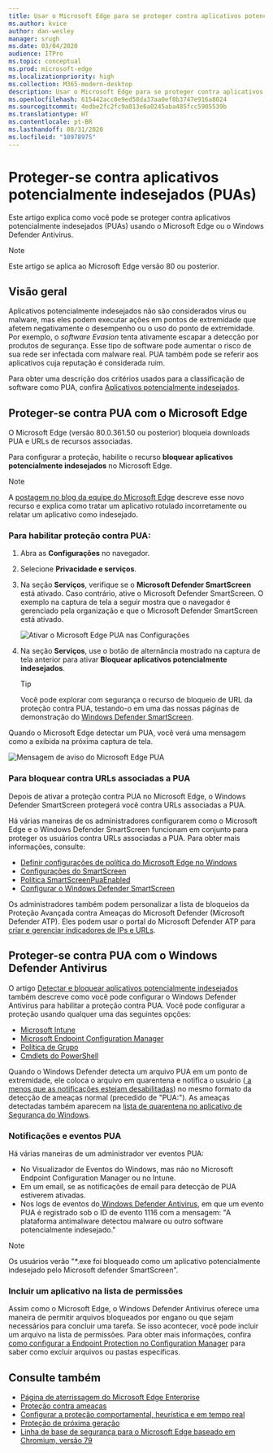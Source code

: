 ```yaml
---
title: Usar o Microsoft Edge para se proteger contra aplicativos potencialmente indesejados
ms.author: kvice
author: dan-wesley
manager: srugh
ms.date: 03/04/2020
audience: ITPro
ms.topic: conceptual
ms.prod: microsoft-edge
ms.localizationpriority: high
ms.collection: M365-modern-desktop
description: Usar o Microsoft Edge para se proteger contra aplicativos potencialmente indesejados
ms.openlocfilehash: 615442acc0e9ed58da37aa0ef8b3747e916a8024
ms.sourcegitcommit: 4edbe2fc2fc9a013e6a0245aba485fcc5905539b
ms.translationtype: HT
ms.contentlocale: pt-BR
ms.lasthandoff: 08/31/2020
ms.locfileid: "10978975"
---
```

# Proteger-se contra aplicativos potencialmente indesejados (PUAs)

Este artigo explica como você pode se proteger contra aplicativos potencialmente indesejados (PUAs) usando o Microsoft Edge ou o Windows Defender Antivirus.

> [!NOTE]
> Este artigo se aplica ao Microsoft Edge versão 80 ou posterior.

## Visão geral

Aplicativos potencialmente indesejados não são considerados vírus ou malware, mas eles podem executar ações em pontos de extremidade que afetem negativamente o desempenho ou o uso do ponto de extremidade. Por exemplo, o *software Evasion* tenta ativamente escapar a detecção por produtos de segurança. Esse tipo de software pode aumentar o risco de sua rede ser infectada com malware real. PUA também pode se referir aos aplicativos cuja reputação é considerada ruim.

Para obter uma descrição dos critérios usados para a classificação de software como PUA, confira [Aplicativos potencialmente indesejados](https://docs.microsoft.com/windows/security/threat-protection/intelligence/criteria#potentially-unwanted-application-pua).

## Proteger-se contra PUA com o Microsoft Edge

O Microsoft Edge (versão 80.0.361.50 ou posterior) bloqueia downloads PUA e URLs de recursos associadas.

Para configurar a proteção, habilite o recurso **bloquear aplicativos potencialmente indesejados** no Microsoft Edge.

> [!NOTE]
> A [postagem no blog da equipe do Microsoft Edge](https://blogs.windows.com/msedgedev/2020/02/27/protecting-users-potentially-unwanted-apps/) descreve esse novo recurso e explica como tratar um aplicativo rotulado incorretamente ou relatar um aplicativo como indesejado.

### Para habilitar proteção contra PUA:

1. Abra as **Configurações** no navegador.
2. Selecione **Privacidade e serviços**.
3. Na seção **Serviços**, verifique se o **Microsoft Defender SmartScreen** está ativado. Caso contrário, ative o Microsoft Defender SmartScreen. O exemplo na captura de tela a seguir mostra que o navegador é gerenciado pela organização e que o Microsoft Defender SmartScreen está ativado.

   ![Ativar o Microsoft Edge PUA nas Configurações](./media/microsoft-edge-potentially-unwanted-apps/security-pua-setup.png)

4. Na seção **Serviços**, use o botão de alternância mostrado na captura de tela anterior para ativar **Bloquear aplicativos potencialmente indesejados**.

   > [!TIP]
   > Você pode explorar com segurança o recurso de bloqueio de URL da proteção contra PUA, testando-o em uma das nossas páginas de demonstração do [Windows Defender SmartScreen](https://demo.smartscreen.msft.net/).

Quando o Microsoft Edge detectar um PUA, você verá uma mensagem como a exibida na próxima captura de tela.

   ![Mensagem de aviso do Microsoft Edge PUA](./media/microsoft-edge-potentially-unwanted-apps/security-pua-msg.png)

### Para bloquear contra URLs associadas a PUA

Depois de ativar a proteção contra PUA no Microsoft Edge, o Windows Defender SmartScreen protegerá você contra URLs associadas a PUA.

Há várias maneiras de os administradores configurarem como o Microsoft Edge e o Windows Defender SmartScreen funcionam em conjunto para proteger os usuários contra URLs associadas a PUA. Para obter mais informações, consulte:

- [Definir configurações de política do Microsoft Edge no Windows](https://docs.microsoft.com/DeployEdge/configure-microsoft-edge)
- [Configurações do SmartScreen](https://docs.microsoft.com/DeployEdge/microsoft-edge-policies#smartscreen-settings)
- [Política SmartScreenPuaEnabled](https://docs.microsoft.com/DeployEdge/microsoft-edge-policies#smartscreenpuaenabled)
- [Configurar o Windows Defender SmartScreen](https://docs.microsoft.com/microsoft-edge/deploy/available-policies?source=docs#configure-windows-defender-smartscreen)

Os administradores também podem personalizar a lista de bloqueios da Proteção Avançada contra Ameaças do Microsoft Defender (Microsoft Defender ATP). Eles podem usar o portal do Microsoft Defender ATP para [criar e gerenciar indicadores de IPs e URLs](https://docs.microsoft.com/windows/security/threat-protection/microsoft-defender-atp/manage-indicators#create-indicators-for-ips-and-urlsdomains-preview).

## Proteger-se contra PUA com o Windows Defender Antivirus

O artigo [Detectar e bloquear aplicativos potencialmente indesejados](https://docs.microsoft.com/windows/security/threat-protection/windows-defender-antivirus/detect-block-potentially-unwanted-apps-windows-defender-antivirus#windows-defender-antivirus) também descreve como você pode configurar o Windows Defender Antivirus para habilitar a proteção contra PUA. Você pode configurar a proteção usando qualquer uma das seguintes opções:

- [Microsoft Intune](https://docs.microsoft.com/windows/security/threat-protection/windows-defender-antivirus/detect-block-potentially-unwanted-apps-windows-defender-antivirus#use-intune-to-configure-pua-protection)
- [Microsoft Endpoint Configuration Manager](https://docs.microsoft.com/windows/security/threat-protection/windows-defender-antivirus/detect-block-potentially-unwanted-apps-windows-defender-antivirus#use-configuration-manager-to-configure-pua-protection)
- [Política de Grupo](https://docs.microsoft.com/windows/security/threat-protection/windows-defender-antivirus/detect-block-potentially-unwanted-apps-windows-defender-antivirus#use-group-policy-to-configure-pua-protection)
- [Cmdlets do PowerShell](https://docs.microsoft.com/windows/security/threat-protection/windows-defender-antivirus/detect-block-potentially-unwanted-apps-windows-defender-antivirus#use-powershell-cmdlets-to-configure-pua-protection)

Quando o Windows Defender detecta um arquivo PUA em um ponto de extremidade, ele coloca o arquivo em quarentena e notifica o usuário ([ a menos que as notificações estejam desabilitadas](https://docs.microsoft.com/windows/security/threat-protection/windows-defender-antivirus/configure-notifications-windows-defender-antivirus)) no mesmo formato da detecção de ameaças normal (precedido de "PUA:"). As ameaças detectadas também aparecem na [lista de quarentena no aplicativo de Segurança do Windows](https://docs.microsoft.com/windows/security/threat-protection/windows-defender-antivirus/windows-defender-security-center-antivirus#detection-history).

### Notificações e eventos PUA

Há várias maneiras de um administrador ver eventos PUA:

- No Visualizador de Eventos do Windows, mas não no Microsoft Endpoint Configuration Manager ou no Intune.
- Em um email, se as notificações de email para detecção de PUA estiverem ativadas.
- Nos logs de eventos do[ Windows Defender Antivirus](https://docs.microsoft.com/windows/security/threat-protection/windows-defender-antivirus/troubleshoot-windows-defender-antivirus), em que um evento PUA é registrado sob o ID de evento 1116 com a mensagem: "A plataforma antimalware detectou malware ou outro software potencialmente indesejado."

> [!NOTE]
> Os usuários verão "*.exe foi bloqueado como um aplicativo potencialmente indesejado pelo Microsoft defender SmartScreen".

### Incluir um aplicativo na lista de permissões

Assim como o Microsoft Edge, o Windows Defender Antivirus oferece uma maneira de permitir arquivos bloqueados por engano ou que sejam necessários para concluir uma tarefa. Se isso acontecer, você pode incluir um arquivo na lista de permissões. Para obter mais informações, confira [como configurar a Endpoint Protection no Configuration Manager](https://docs.microsoft.com/previous-versions/system-center/system-center-2012-R2/hh508770(v=technet.10)#to-exclude-specific-files-or-folders) para saber como excluir arquivos ou pastas específicas.

## Consulte também

- [Página de aterrissagem do Microsoft Edge Enterprise](https://aka.ms/EdgeEnterprise)
- [Proteção contra ameaças](https://docs.microsoft.com/windows/security/threat-protection/index)
- [Configurar a proteção comportamental, heurística e em tempo real](https://docs.microsoft.com/windows/security/threat-protection/windows-defender-antivirus/configure-protection-features-windows-defender-antivirus)
- [Proteção de próxima geração](https://docs.microsoft.com/windows/security/threat-protection/windows-defender-antivirus/windows-defender-antivirus-in-windows-10)
- [Linha de base de segurança para o Microsoft Edge baseado em Chromium, versão 79](https://techcommunity.microsoft.com/t5/microsoft-security-baselines/security-baseline-final-for-chromium-based-microsoft-edge/ba-p/1111863)
